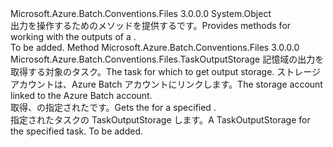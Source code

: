 <Type Name="CloudTaskExtensions" FullName="Microsoft.Azure.Batch.Conventions.Files.CloudTaskExtensions">
  <TypeSignature Language="C#" Value="public static class CloudTaskExtensions" />
  <TypeSignature Language="ILAsm" Value=".class public auto ansi abstract sealed beforefieldinit CloudTaskExtensions extends System.Object" />
  <TypeSignature Language="DocId" Value="T:Microsoft.Azure.Batch.Conventions.Files.CloudTaskExtensions" />
  <TypeSignature Language="VB.NET" Value="Public Module CloudTaskExtensions" />
  <TypeSignature Language="F#" Value="type CloudTaskExtensions = class" />
  <AssemblyInfo>
    <AssemblyName>Microsoft.Azure.Batch.Conventions.Files</AssemblyName>
    <AssemblyVersion>3.0.0.0</AssemblyVersion>
  </AssemblyInfo>
  <Base>
    <BaseTypeName>System.Object</BaseTypeName>
  </Base>
  <Interfaces />
  <Docs>
    <summary>
            <span data-ttu-id="1ba22-101">出力を操作するためのメソッドを提供する<see cref="T:Microsoft.Azure.Batch.CloudTask" />です。</span><span class="sxs-lookup"><span data-stu-id="1ba22-101">Provides methods for working with the outputs of a <see cref="T:Microsoft.Azure.Batch.CloudTask" />.</span></span>
            </summary>
    <remarks>To be added.</remarks>
  </Docs>
  <Members>
    <Member MemberName="OutputStorage">
      <MemberSignature Language="C#" Value="public static Microsoft.Azure.Batch.Conventions.Files.TaskOutputStorage OutputStorage (this Microsoft.Azure.Batch.CloudTask task, Microsoft.WindowsAzure.Storage.CloudStorageAccount storageAccount);" />
      <MemberSignature Language="ILAsm" Value=".method public static hidebysig class Microsoft.Azure.Batch.Conventions.Files.TaskOutputStorage OutputStorage(class Microsoft.Azure.Batch.CloudTask task, class Microsoft.WindowsAzure.Storage.CloudStorageAccount storageAccount) cil managed" />
      <MemberSignature Language="DocId" Value="M:Microsoft.Azure.Batch.Conventions.Files.CloudTaskExtensions.OutputStorage(Microsoft.Azure.Batch.CloudTask,Microsoft.WindowsAzure.Storage.CloudStorageAccount)" />
      <MemberSignature Language="VB.NET" Value="&lt;Extension()&gt;&#xA;Public Function OutputStorage (task As CloudTask, storageAccount As CloudStorageAccount) As TaskOutputStorage" />
      <MemberSignature Language="F#" Value="static member OutputStorage : Microsoft.Azure.Batch.CloudTask * Microsoft.WindowsAzure.Storage.CloudStorageAccount -&gt; Microsoft.Azure.Batch.Conventions.Files.TaskOutputStorage" Usage="Microsoft.Azure.Batch.Conventions.Files.CloudTaskExtensions.OutputStorage (task, storageAccount)" />
      <MemberType>Method</MemberType>
      <AssemblyInfo>
        <AssemblyName>Microsoft.Azure.Batch.Conventions.Files</AssemblyName>
        <AssemblyVersion>3.0.0.0</AssemblyVersion>
      </AssemblyInfo>
      <ReturnValue>
        <ReturnType>Microsoft.Azure.Batch.Conventions.Files.TaskOutputStorage</ReturnType>
      </ReturnValue>
      <Parameters>
        <Parameter Name="task" Type="Microsoft.Azure.Batch.CloudTask" RefType="this" />
        <Parameter Name="storageAccount" Type="Microsoft.WindowsAzure.Storage.CloudStorageAccount" />
      </Parameters>
      <Docs>
        <param name="task"><span data-ttu-id="1ba22-102">記憶域の出力を取得する対象のタスク。</span><span class="sxs-lookup"><span data-stu-id="1ba22-102">The task for which to get output storage.</span></span></param>
        <param name="storageAccount"><span data-ttu-id="1ba22-103">ストレージ アカウントは、Azure Batch アカウントにリンクします。</span><span class="sxs-lookup"><span data-stu-id="1ba22-103">The storage account linked to the Azure Batch account.</span></span></param>
        <summary>
            <span data-ttu-id="1ba22-104">取得、<see cref="T:Microsoft.Azure.Batch.Conventions.Files.TaskOutputStorage" />の指定された<see cref="T:Microsoft.Azure.Batch.CloudTask" />です。</span><span class="sxs-lookup"><span data-stu-id="1ba22-104">Gets the <see cref="T:Microsoft.Azure.Batch.Conventions.Files.TaskOutputStorage" /> for a specified <see cref="T:Microsoft.Azure.Batch.CloudTask" />.</span></span>
            </summary>
        <returns><span data-ttu-id="1ba22-105">指定されたタスクの TaskOutputStorage します。</span><span class="sxs-lookup"><span data-stu-id="1ba22-105">A TaskOutputStorage for the specified task.</span></span></returns>
        <remarks>To be added.</remarks>
      </Docs>
    </Member>
  </Members>
</Type>